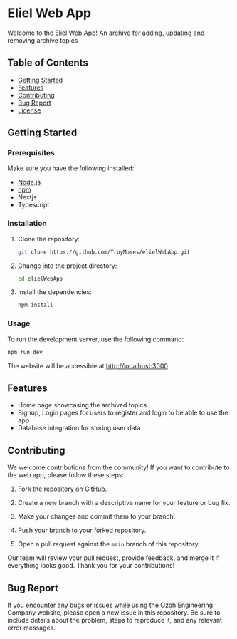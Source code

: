 
# Eliel Web App

Welcome to the Eliel Web App! An archive for adding, updating and removing archive topics

## Table of Contents

- [Getting Started](#getting-started)
- [Features](#features)
- [Contributing](#contributing)
- [Bug Report](#bug-report)
- [License](#license)

## Getting Started

### Prerequisites

Make sure you have the following installed:

- [Node.js](https://nodejs.org/en/)
- [npm](https://www.npmjs.com/)
- Nextjs
- Typescript

### Installation

1. Clone the repository:

   ```bash
   git clone https://github.com/TroyMoses/elielWebApp.git
   ```

2. Change into the project directory:

   ```bash
   cd elielWebApp
   ```

3. Install the dependencies:

   ```bash
   npm install
   ```

### Usage

To run the development server, use the following command:

```bash
npm run dev
```

The website will be accessible at [http://localhost:3000](http://localhost:3000).

## Features

- Home page showcasing the archived topics
- Signup, Login pages for users to register and login to be able to use the app
- Database integration for storing user data

## Contributing

We welcome contributions from the community! If you want to contribute to the web app, please follow these steps:

1. Fork the repository on GitHub.

2. Create a new branch with a descriptive name for your feature or bug fix.

3. Make your changes and commit them to your branch.

4. Push your branch to your forked repository.

5. Open a pull request against the `main` branch of this repository.

Our team will review your pull request, provide feedback, and merge it if everything looks good. Thank you for your contributions!

## Bug Report

If you encounter any bugs or issues while using the Ozoh Engineering Company website, please open a new issue in this repository. Be sure to include details about the problem, steps to reproduce it, and any relevant error messages.
